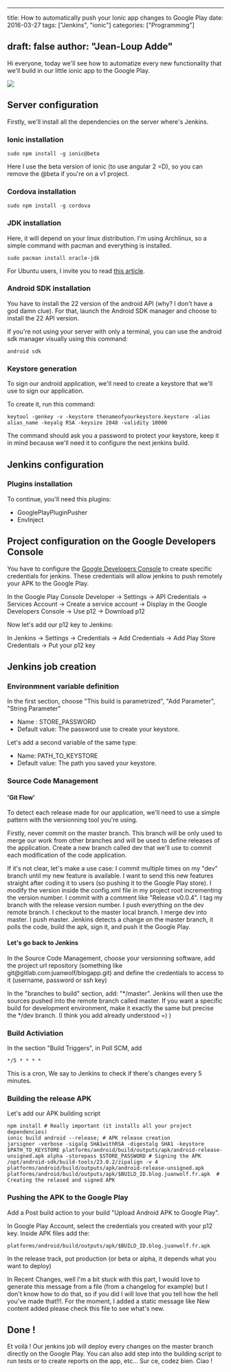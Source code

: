 
---
title: How to automatically push your Ionic app changes to Google Play
date: 2016-03-27
tags: ["Jenkins", "ionic"]
categories: ["Programming"]

draft: false
author: "Jean-Loup Adde"
---

Hi everyone, today we'll see how to automatize every new functionality
that we'll build in our little ionic app to the Google Play.

![](/post_preview/20160327_124355_article-banner-ionic-ci-bis.png)


Server configuration
--------------------



Firstly, we'll install all the dependencies on the server where's
Jenkins.



### Ionic installation



    sudo npm install -g ionic@beta



Here I use the beta version of ionic (to use angular 2 =D), so you can
remove the \@beta if you're on a v1 project.



### Cordova installation



    sudo npm install -g cordova



### JDK installation



Here, it will depend on your linux distribution. I'm using Archlinux,
so a simple command with pacman and everything is installed.



    sudo pacman install oracle-jdk



For Ubuntu users, I invite you to read [this
article](https://www.digitalocean.com/community/tutorials/how-to-install-java-on-ubuntu-with-apt-get%22).



### Android SDK installation



You have to install the 22 version of the android API (why? I don't
have a god damn clue). For that, launch the Android SDK manager and
choose to install the 22 API version.



If you're not using your server with only a terminal, you can use the
android sdk manager visually using this command:



    android sdk



### Keystore generation



To sign our android application, we'll need to create a keystore that
we'll use to sign our application.



To create it, run this command:



    keytool -genkey -v -keystore thenameofyourkeystore.keystore -alias alias_name -keyalg RSA -keysize 2048 -validity 10000



The command should ask you a password to protect your keystore, keep it
in mind because we'll need it to configure the next jenkins build.



Jenkins configuration
---------------------



### Plugins installation



To continue, you'll need this plugins:



-   GooglePlayPluginPusher
-   EnvInject



Project configuration on the Google Developers Console
------------------------------------------------------



You have to configure the [Google Developers
Console](https://play.google.com/apps/publish/#ApiAccessPlace)
to create specific credentials for jenkins. These credentials will allow
jenkins to push remotely your APK to the Google Play.



In the Google Play Console Developer -\> Settings -\> API Credentials
-\> Services Account -\> Create a service account -\> Display in the
Google Developers Console -\> Use p12 -\> Download p12

Now let's add our p12 key to Jenkins:

In Jenkins -\> Settings -\> Credentials -\> Add Credentials -\> Add Play
Store Credentials -\> Put your p12 key

Jenkins job creation
--------------------



### Environmnent variable definition



In the first section, choose "This build is parametrized", "Add
Parameter", "String Parameter"



-   Name : STORE\_PASSWORD
-   Default value: The password use to create your keystore.



Let's add a second variable of the same type:



-   Name: PATH\_TO\_KEYSTORE
-   Default value: The path you saved your keystore.



### Source Code Management



#### 'Git Flow'



To detect each release made for our application, we'll need to use a
simple pattern with the versionning tool you're using.



Firstly, never commit on the master branch. This branch will be only
used to merge our work from other branches and will be used to define
releases of the application. Create a new branch called dev that we'll
use to commit each modification of the code application.



If it's not clear, let's make a use case: I commit multiple times on
my "dev" branch until my new feature is available. I want to send
this new features straight after coding it to users (so pushing it to
the Google Play store). I modify the version inside the config.xml file
in my project root incrementing the version number. I commit with a
comment like "Release v0.0.4". I tag my branch with the release
version number. I push everything on the dev remote branch. I checkout
to the master local branch. I merge dev into master. I push master.
Jenkins detects a change on the master branch, it polls the code, build
the apk, sign it, and push it the Google Play.



#### Let's go back to Jenkins



In the Source Code Management, choose your versionning software, add the
project url repository (something like
git\@gitlab.com:juanwolf/blogapp.git) and define the credentials to
access to it (username, password or ssh key)



In the "branches to build" section, add: "\*/master".
Jenkins will then use the sources pushed into the remote branch called
master. If you want a specific build for development environment, make
it exactly the same but precise the \*/dev branch. (I think you add
already understood =) )

### Build Activiation

In the section "Build Triggers", in Poll SCM, add

    */5 * * * *

This is a cron, We say to Jenkins to check if there's
changes every 5 minutes.

### Building the release APK

Let's add our APK building script


```shell
npm install # Really important (it installs all your project dependencies)
ionic build android --release; # APK release creation
jarsigner -verbose -sigalg SHA1withRSA -digestalg SHA1 -keystore $PATH_TO_KEYSTORE platforms/android/build/outputs/apk/android-release-unsigned.apk alpha -storepass $STORE_PASSWORD # Signing the APK
/opt/android-sdk/build-tools/23.0.2/zipalign -v 4 platforms/android/build/outputs/apk/android-release-unsigned.apk platforms/android/build/outputs/apk/$BUILD_ID.blog.juanwolf.fr.apk  # Creating the relased and signed APK
```

### Pushing the APK to the Google Play

Add a Post build action to your build "Upload Android APK to Google
Play".

In Google Play Account, select the credentials you created with your p12
key. Inside APK files add the:

    platforms/android/build/outputs/apk/$BUILD_ID.blog.juanwolf.fr.apk

In the release track, put production (or beta or alpha, it depends what
you want to deploy)

In Recent Changes, well I'm a bit stuck with this part, I would love to
generate this message from a file (from a changelog for example) but I
don't know how to do that, so if you did I will love that you tell how
the hell you've made that!!!. For the moment, I added a static message
like New content added please check this file to see what's new.

Done !
------

Et voilà ! Our jenkins job will deploy every changes on the master
branch directly on the Google Play. You can also add step into the
building script to run tests or to create reports on the app, etc...
Sur ce, codez bien. Ciao !

